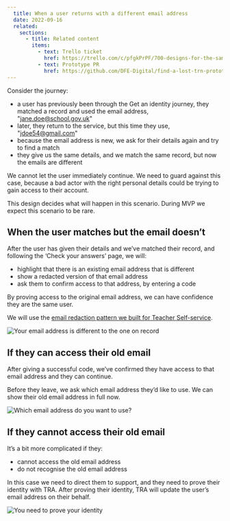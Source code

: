 ```yaml
---
  title: When a user returns with a different email address
  date: 2022-09-16
  related:
    sections:
      - title: Related content
        items:
          - text: Trello ticket
            href: https://trello.com/c/pfgkPrPF/700-designs-for-the-same-user-returning-with-a-different-email
          - text: Prototype PR
            href: https://github.com/DFE-Digital/find-a-lost-trn-prototype/pull/153
---
```


Consider the journey:

- a user has previously been through the Get an identity journey, they matched a record and used the email address, "jane.doe@school.gov.uk"
- later, they return to the service, but this time they use, "jdoe54@gmail.com"
- because the email address is new, we ask for their details again and try to find a match
- they give us the same details, and we match the same record, but now the emails are different

We cannot let the user immediately continue. We need to guard against this case, because a bad actor with the right personal details could be trying to gain access to their account.

This design decides what will happen in this scenario. During MVP we expect this scenario to be rare.

## When the user matches but the email doesn’t

After the user has given their details and we’ve matched their record, and following the ‘Check your answers’ page, we will:

- highlight that there is an existing email address that is different
- show a redacted version of that email address
- ask them to confirm access to that address, by entering a code

By proving access to the original email address, we can have confidence they are the same user.

We will use the [email redaction pattern we built for Teacher Self-service](https://github.com/DFE-Digital/dqt-web-portal/blob/main/src/Dqt.Portals/Tests/DqtWebPortals.Tests/RedactionHelperTests.cs#L8-L22).

![Your email address is different to the one on record](01-your-email-address-is-different.png "Your email address is different to the one on record")

## If they can access their old email

After giving a successful code, we’ve confirmed they have access to that email address and they can continue.

Before they leave, we ask which email address they’d like to use. We can show their old email address in full now.

![Which email address do you want to use?](02-which-email-address-do-you-want-to-use.png "Which email address do you want to use?")

## If they cannot access their old email

It’s a bit more complicated if they:

- cannot access the old email address
- do not recognise the old email address

In this case we need to direct them to support, and they need to prove their identity with TRA. After proving their identity, TRA will update the user’s email address on their behalf.

![You need to prove your identity](03-you-need-to-prove-your-identity.png "You need to prove your identity")
